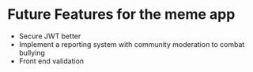 # Future Features for the meme app

* Secure JWT better
* Implement a reporting system with community moderation to combat bullying
* Front end validation
